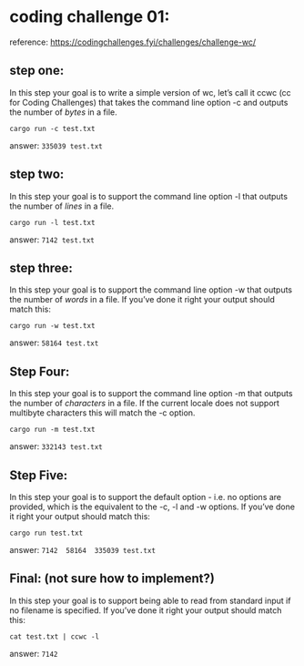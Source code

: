 # coding challenge 01:

reference: https://codingchallenges.fyi/challenges/challenge-wc/

## step one:
In this step your goal is to write a simple version of wc, let’s call it ccwc (cc for Coding Challenges) that takes the command line option -c and outputs the number of *bytes* in a file.
```
cargo run -c test.txt
```

answer: `335039 test.txt`

## step two:
In this step your goal is to support the command line option -l that outputs the number of *lines* in a file.
```
cargo run -l test.txt
```
answer: `7142 test.txt`


## step three:
In this step your goal is to support the command line option -w that outputs the number of *words* in a file. If you’ve done it right your output should match this:
```
cargo run -w test.txt
```
answer: `58164 test.txt`


## Step Four:
In this step your goal is to support the command line option -m that outputs the number of *characters* in a file. If the current locale does not support multibyte characters this will match the -c option.
```
cargo run -m test.txt
```
answer: `332143 test.txt`

## Step Five:
In this step your goal is to support the default option - i.e. no options are provided, which is the equivalent to the -c, -l and -w options. If you’ve done it right your output should match this:

```
cargo run test.txt
```
answer: `7142  58164  335039 test.txt`


## Final: (not sure how to implement?)
In this step your goal is to support being able to read from standard input if no filename is specified. If you’ve done it right your output should match this:

```
cat test.txt | ccwc -l
```

answer: `7142`